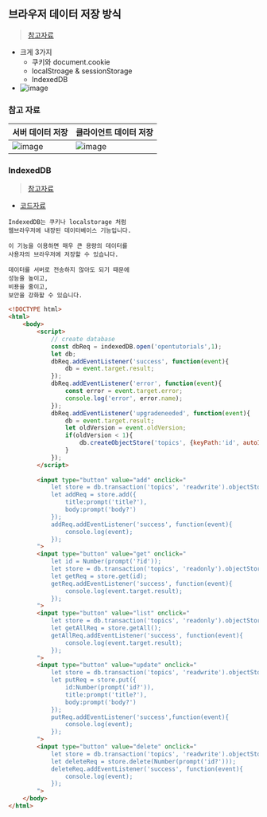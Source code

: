 ## 브라우저 데이터 저장 방식
> [참고자료](https://ko.javascript.info/data-storage)
- 크게 3가지
  - 쿠키와 document.cookie
  - localStroage & sessionStorage
  - IndexedDB
- ![image](https://user-images.githubusercontent.com/61215550/196570878-c84d4aa0-6e3e-4a12-97f3-90771ef56142.png)

### 참고 자료
|서버 데이터 저장|클라이언트 데이터 저장|
|-------------------|------------|
|![image](https://user-images.githubusercontent.com/61215550/196576307-21ad9e6a-5569-44e0-9223-39cbb824a5da.png)|![image](https://user-images.githubusercontent.com/61215550/196575692-d5da3cc1-0706-4421-8335-e409f309631a.png)|


### IndexedDB
> [참고자료](https://www.youtube.com/watch?v=mHJDtDM_wHc)
- [코드자료](https://gist.github.com/egoing/22b86994518b69e7ed938371ca7f8972)



```
IndexedDB는 쿠키나 localstorage 처럼 
웹브라우저에 내장된 데이터베이스 기능입니다. 

이 기능을 이용하면 매우 큰 용량의 데이터를 
사용자의 브라우저에 저장할 수 있습니다. 

데이터를 서버로 전송하지 않아도 되기 때문에 
성능을 높이고, 
비용을 줄이고, 
보안을 강화할 수 있습니다. 

```

```html
<!DOCTYPE html>
<html>
    <body>
        <script>
            // create database
            const dbReq = indexedDB.open('opentutorials',1);
            let db;
            dbReq.addEventListener('success', function(event){
                db = event.target.result;
            });
            dbReq.addEventListener('error', function(event){
                const error = event.target.error; 
                console.log('error', error.name);
            });            
            dbReq.addEventListener('upgradeneeded', function(event){
                db = event.target.result;  
                let oldVersion = event.oldVersion;
                if(oldVersion < 1){
                    db.createObjectStore('topics', {keyPath:'id', autoIncrement:true});
                } 
            });
        </script>
        
        <input type="button" value="add" onclick="
            let store = db.transaction('topics', 'readwrite').objectStore('topics');
            let addReq = store.add({
                title:prompt('title?'),
                body:prompt('body?')
            });
            addReq.addEventListener('success', function(event){
                console.log(event);
            });
        ">
        <input type="button" value="get" onclick="
            let id = Number(prompt('?id'));
            let store = db.transaction('topics', 'readonly').objectStore('topics');            
            let getReq = store.get(id);
            getReq.addEventListener('success', function(event){
                console.log(event.target.result);
            });
        ">
        <input type="button" value="list" onclick="
            let store = db.transaction('topics', 'readonly').objectStore('topics');            
            let getAllReq = store.getAll();
            getAllReq.addEventListener('success', function(event){
                console.log(event.target.result);
            });
        ">
        <input type="button" value="update" onclick="
            let store = db.transaction('topics', 'readwrite').objectStore('topics');
            let putReq = store.put({
                id:Number(prompt('id?')),
                title:prompt('title?'),
                body:prompt('body?')
            });
            putReq.addEventListener('success',function(event){
                console.log(event);
            });
        ">
        <input type="button" value="delete" onclick="
            let store = db.transaction('topics', 'readwrite').objectStore('topics');
            let deleteReq = store.delete(Number(prompt('id?')));
            deleteReq.addEventListener('success', function(event){
                console.log(event);
            });
        ">        
    </body>
</html>
```

